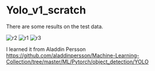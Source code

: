 # Yolo_v1_scratch

There are some results on the test data.

![r2](https://user-images.githubusercontent.com/75822824/144744641-91a93a42-12e4-4395-bb1c-31755668a768.png)
![r1](https://user-images.githubusercontent.com/75822824/144744613-600b52da-c0f6-4fd3-9269-1cc3d9740883.png)
![r3](https://user-images.githubusercontent.com/75822824/144744614-4ed22722-27c1-4e04-82fb-1c8b171ef947.png)

I learned it from Aladdin Persson https://github.com/aladdinpersson/Machine-Learning-Collection/tree/master/ML/Pytorch/object_detection/YOLO

